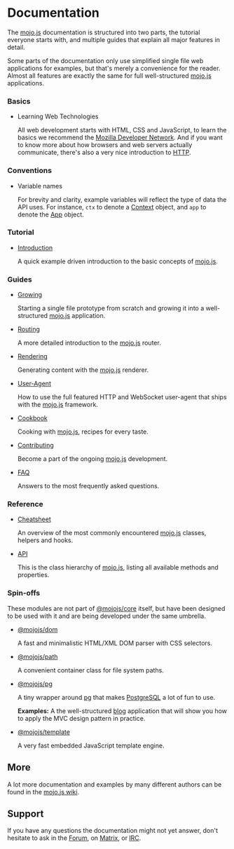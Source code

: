 
# Documentation

The [mojo.js](https://mojojs.org) documentation is structured into two parts, the tutorial everyone starts with, and
multiple guides that explain all major features in detail.

Some parts of the documentation only use simplified single file web applications for examples, but that's merely a
convenience for the reader. Almost all features are exactly the same for full well-structured
[mojo.js](https://mojojs.org) applications.

### Basics

* Learning Web Technologies

  All web development starts with HTML, CSS and JavaScript, to learn the basics we recommend the
  [Mozilla Developer Network](https://developer.mozilla.org/en-US/docs/Web). And if you want to know more about how
  browsers and web servers actually communicate, there's also a very nice introduction to
  [HTTP](https://developer.mozilla.org/en-US/docs/Web/HTTP).

### Conventions

* Variable names

  For brevity and clarity, example variables will reflect the type of data the API uses. For instance, `ctx` to denote
  a [Context](Cheatsheet.md#context) object, and `app` to denote the [App](Cheatsheet.md#app) object.

### Tutorial

* [Introduction](Introduction.md)

  A quick example driven introduction to the basic concepts of [mojo.js](https://mojojs.org).

### Guides

* [Growing](Growing.md)

  Starting a single file prototype from scratch and growing it into a well-structured [mojo.js](https://mojojs.org)
  application.

* [Routing](Routing.md)

  A more detailed introduction to the [mojo.js](https://mojojs.org) router.

* [Rendering](Rendering.md)

  Generating content with the [mojo.js](https://mojojs.org) renderer.

* [User-Agent](User-Agent.md)

  How to use the full featured HTTP and WebSocket user-agent that ships with the [mojo.js](https://mojojs.org)
  framework.

* [Cookbook](Cookbook.md)

  Cooking with [mojo.js](https://mojojs.org), recipes for every taste.

* [Contributing](Contributing.md)

  Become a part of the ongoing [mojo.js](https://mojojs.org) development.

* [FAQ](FAQ.md)

  Answers to the most frequently asked questions.

### Reference

* [Cheatsheet](Cheatsheet.md)

  An overview of the most commonly encountered [mojo.js](https://mojojs.org) classes, helpers and hooks.

* [API](https://mojojs.org/api)

  This is the class hierarchy of [mojo.js](https://mojojs.org), listing all available methods and properties.

### Spin-offs

These modules are not part of [@mojojs/core](https://www.npmjs.com/package/@mojojs/core) itself, but have been designed
to be used with it and are being developed under the same umbrella.

* [@mojojs/dom](https://www.npmjs.com/package/@mojojs/dom)

  A fast and minimalistic HTML/XML DOM parser with CSS selectors.

* [@mojojs/path](https://www.npmjs.com/package/@mojojs/path)

  A convenient container class for file system paths.

* [@mojojs/pg](https://www.npmjs.com/package/@mojojs/pg)

  A tiny wrapper around [pg](https://www.npmjs.com/package/pg) that makes [PostgreSQL](http://www.postgresql.org/) a
  lot of fun to use.

  **Examples:** A the well-structured [blog](https://github.com/mojolicious/pg.js/tree/main/examples/blog) application
  that will show you how to apply the MVC design pattern in practice.

* [@mojojs/template](https://www.npmjs.com/package/@mojojs/template)

  A very fast embedded JavaScript template engine.

## More

A lot more documentation and examples by many different authors can be found in the
[mojo.js wiki](https://github.com/mojolicious/mojo.js/wiki).

## Support

If you have any questions the documentation might not yet answer, don't hesitate to ask in the
[Forum](https://github.com/mojolicious/mojo.js/discussions), on [Matrix](https://matrix.to/#/#mojo:matrix.org), or
[IRC](https://web.libera.chat/#mojo).
